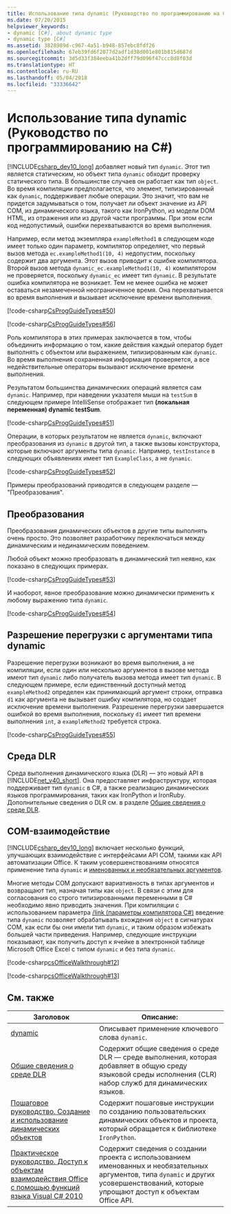 ```yaml
---
title: Использование типа dynamic (Руководство по программированию на C#)
ms.date: 07/20/2015
helpviewer_keywords:
- dynamic [C#], about dynamic type
- dynamic type [C#]
ms.assetid: 3828989d-c967-4a51-b948-857ebc8fdf26
ms.openlocfilehash: 67eb39fd6f2077d2adf1d38d001e801b815d687d
ms.sourcegitcommit: 3d5d33f384eeba41b2dff79d096f47ccc8d8f03d
ms.translationtype: HT
ms.contentlocale: ru-RU
ms.lasthandoff: 05/04/2018
ms.locfileid: "33336642"
---
```

# <a name="using-type-dynamic-c-programming-guide"></a>Использование типа dynamic (Руководство по программированию на C#)
[!INCLUDE[csharp_dev10_long](~/includes/csharp-dev10-long-md.md)] добавляет новый тип `dynamic`. Этот тип является статическим, но объект типа `dynamic` обходит проверку статического типа. В большинстве случаев он работает как тип `object`. Во время компиляции предполагается, что элемент, типизированный как `dynamic`, поддерживает любые операции. Это значит, что вам не придется задумываться о том, получает ли объект значение из API COM, из динамического языка, такого как IronPython, из модели DOM HTML, из отражения или из другой части программы. При этом если код недопустимый, ошибки перехватываются во время выполнения.  
  
 Например, если метод экземпляра `exampleMethod1` в следующем коде имеет только один параметр, компилятор определяет, что первый вызов метода `ec.exampleMethod1(10, 4)` недопустим, поскольку содержит два аргумента. Этот вызов приводит к ошибке компилятора. Второй вызов метода `dynamic_ec.exampleMethod1(10, 4)` компилятором не проверяется, поскольку `dynamic_ec` имеет тип `dynamic`. В результате ошибка компилятора не возникает. Тем не менее ошибка не может оставаться незамеченной неограниченное время. Она перехватывается во время выполнения и вызывает исключение времени выполнения.  
  
 [!code-csharp[CsProgGuideTypes#50](../../../csharp/programming-guide/nullable-types/codesnippet/CSharp/using-type-dynamic_1.cs)]  
  
 [!code-csharp[CsProgGuideTypes#56](../../../csharp/programming-guide/nullable-types/codesnippet/CSharp/using-type-dynamic_2.cs)]  
  
 Роль компилятора в этих примерах заключается в том, чтобы объединить информацию о том, какие действия каждый оператор будет выполнять с объектом или выражением, типизированным как `dynamic`. Во время выполнения сохраненная информация проверяется, а все недействительные операторы вызывают исключение времени выполнения.  
  
 Результатом большинства динамических операций является сам `dynamic`. Например, при наведении указателя мыши на `testSum` в следующем примере IntelliSense отображает тип **(локальная переменная) dynamic testSum**.  
  
 [!code-csharp[CsProgGuideTypes#51](../../../csharp/programming-guide/nullable-types/codesnippet/CSharp/using-type-dynamic_3.cs)]  
  
 Операции, в которых результатом не является `dynamic`, включают преобразования из `dynamic` в другой тип, а также вызовы конструктора, которые включают аргументы типа `dynamic`. Например, `testInstance` в следующих объявлениях имеет тип `ExampleClass`, а не `dynamic`.  
  
 [!code-csharp[CsProgGuideTypes#52](../../../csharp/programming-guide/nullable-types/codesnippet/CSharp/using-type-dynamic_4.cs)]  
  
 Примеры преобразований приводятся в следующем разделе — "Преобразования".  
  
## <a name="conversions"></a>Преобразования  
 Преобразования динамических объектов в другие типы выполнять очень просто. Это позволяет разработчику переключаться между динамическим и нединамическим поведением.  
  
 Любой объект можно преобразовать в динамический тип неявно, как показано в следующих примерах.  
  
 [!code-csharp[CsProgGuideTypes#53](../../../csharp/programming-guide/nullable-types/codesnippet/CSharp/using-type-dynamic_5.cs)]  
  
 И наоборот, явное преобразование можно динамически применить к любому выражению типа `dynamic`.  
  
 [!code-csharp[CsProgGuideTypes#54](../../../csharp/programming-guide/nullable-types/codesnippet/CSharp/using-type-dynamic_6.cs)]  
  
## <a name="overload-resolution-with-arguments-of-type-dynamic"></a>Разрешение перегрузки с аргументами типа dynamic  
 Разрешение перегрузки возникают во время выполнения, а не компиляции, если один или несколько аргументов в вызове метода имеют тип `dynamic` либо получатель вызова метода имеет тип `dynamic`. В следующем примере, если единственный доступный метод `exampleMethod2` определен как принимающий аргумент строки, отправка `d1` как аргумента не вызывает ошибку компилятора, но создает исключение времени выполнения. Разрешение перегрузки завершается ошибкой во время выполнения, поскольку `d1` имеет тип времени выполнения `int`, а `exampleMethod2` требуется строка.  
  
 [!code-csharp[CsProgGuideTypes#55](../../../csharp/programming-guide/nullable-types/codesnippet/CSharp/using-type-dynamic_7.cs)]  
  
## <a name="dynamic-language-runtime"></a>Среда DLR  
 Среда выполнения динамического языка (DLR) — это новый API в [!INCLUDE[net_v40_short](~/includes/net-v40-short-md.md)]. Она предоставляет инфраструктуру, которая поддерживает тип `dynamic` в C#, а также реализацию динамических языков программирования, таких как IronPython и IronRuby. Дополнительные сведения о DLR см. в разделе [Общие сведения о среде DLR](../../../framework/reflection-and-codedom/dynamic-language-runtime-overview.md).  
  
## <a name="com-interop"></a>COM-взаимодействие  
 [!INCLUDE[csharp_dev10_long](~/includes/csharp-dev10-long-md.md)] включает несколько функций, улучшающих взаимодействие с интерфейсами API COM, такими как API автоматизации Office. К таким усовершенствованиям относятся применение типа `dynamic` и [ именованных и необязательных аргументов](../../../csharp/programming-guide/classes-and-structs/named-and-optional-arguments.md).  
  
 Многие методы COM допускают вариативность в типах аргументов и возвращают тип, назначая типы как `object`. В связи с этим для согласования со строго типизированными переменными в C# необходимо явно приводить значения. При компиляции с использованием параметра [/link (параметры компилятора C#)](../../../csharp/language-reference/compiler-options/link-compiler-option.md) введение типа `dynamic` позволяет обрабатывать вхождения `object` в сигнатурах COM, как если бы они имели тип `dynamic`, и таким образом избежать большей части приведения. Например, следующие инструкции показывают, как получить доступ к ячейке в электронной таблице Microsoft Office Excel с типом `dynamic` и без типа `dynamic`.  
  
 [!code-csharp[csOfficeWalkthrough#12](../../../csharp/programming-guide/interop/codesnippet/CSharp/using-type-dynamic_8.cs)]  
  
 [!code-csharp[csOfficeWalkthrough#13](../../../csharp/programming-guide/interop/codesnippet/CSharp/using-type-dynamic_9.cs)]  
  
## <a name="related-topics"></a>См. также  
  
|Заголовок|Описание:|  
|-----------|-----------------|  
|[dynamic](../../../csharp/language-reference/keywords/dynamic.md)|Описывает применение ключевого слова `dynamic`.|  
|[Общие сведения о среде DLR](../../../framework/reflection-and-codedom/dynamic-language-runtime-overview.md)|Содержит общие сведения о среде DLR — среде выполнения, которая добавляет в общую среду языковой среды исполнения (CLR) набор служб для динамических языков.|  
|[Пошаговое руководство. Создание и использование динамических объектов](../../../csharp/programming-guide/types/walkthrough-creating-and-using-dynamic-objects.md)|Содержит пошаговые инструкции по созданию пользовательских динамических объектов и проекта, который обращается к библиотеке `IronPython`.|  
|[Практическое руководство. Доступ к объектам взаимодействия Office с помощью функций языка Visual C# 2010](../../../csharp/programming-guide/interop/how-to-access-office-onterop-objects.md)|Содержит сведения о создании проекта с использованием именованных и необязательных аргументов, типа `dynamic` и других усовершенствований, которые упрощают доступ к объектам Office API.|
